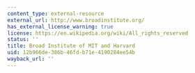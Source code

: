 ```yaml
---
content_type: external-resource
external_url: http://www.broadinstitute.org/
has_external_license_warning: true
license: https://en.wikipedia.org/wiki/All_rights_reserved
status: ''
title: Broad Institute of MIT and Harvard
uid: 12b966de-386b-46fd-b71e-4190284ee54b
wayback_url: ''
---
```

